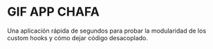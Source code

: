 # GIF APP CHAFA
Una aplicación rápida de segundos para probar la modularidad de los custom hooks y cómo dejar código desacoplado.
